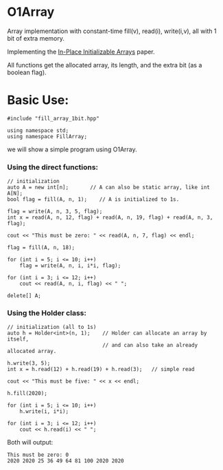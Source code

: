 # O1Array
Array implementation with constant-time fill(v), read(i), write(i,v), all with 1 bit of extra memory.

Implementing the [In-Place Initializable Arrays](https://arxiv.org/abs/1709.08900) paper.

All functions get the allocated array, its length, and the extra bit (as a boolean flag).


# Basic Use:
```
#include "fill_array_1bit.hpp"

using namespace std;
using namespace FillArray;
```
we will show a simple program using O1Array.

### Using the direct functions:
```
// initialization
auto A = new int[n];       // A can also be static array, like int A[N];
bool flag = fill(A, n, 1);    // A is initialized to 1s.

flag = write(A, n, 3, 5, flag);
int x = read(A, n, 12, flag) + read(A, n, 19, flag) + read(A, n, 3, flag);

cout << "This must be zero: " << read(A, n, 7, flag) << endl;

flag = fill(A, n, 18);

for (int i = 5; i <= 10; i++)
    flag = write(A, n, i, i*i, flag);
    
for (int i = 3; i <= 12; i++)
    cout << read(A, n, i, flag) << " ";
    
delete[] A;
```

### Using the Holder class:
```
// initialization (all to 1s)
auto h = Holder<int>(n, 1);    // Holder can allocate an array by itself, 
                               // and can also take an already allocated array.

h.write(3, 5);
int x = h.read(12) + h.read(19) + h.read(3);   // simple read

cout << "This must be five: " << x << endl;

h.fill(2020);

for (int i = 5; i <= 10; i++)
    h.write(i, i*i);
    
for (int i = 3; i <= 12; i++)
    cout << h.read(i) << " ";
```

Both will output:
```
This must be zero: 0
2020 2020 25 36 49 64 81 100 2020 2020 
```
